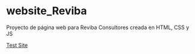 # website_Reviba
Proyecto de página web para Reviba Consultores creada en HTML, CSS y JS

[Test Site](https://alfonso98.github.io/website_Reviba/#mercado)
